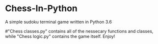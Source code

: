 # Chess-In-Python
A simple sudoku terminal game written in Python 3.6

#"Chess classes.py" contains all of the nessecary functions and classes, while "Chess logic.py" contains the game itself.
Enjoy!
